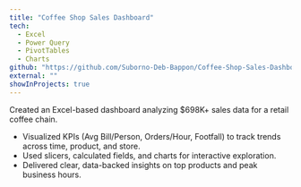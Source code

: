 ```yaml
---
title: "Coffee Shop Sales Dashboard"
tech:
  - Excel
  - Power Query
  - PivotTables
  - Charts
github: "https://github.com/Suborno-Deb-Bappon/Coffee-Shop-Sales-Dashboard"
external: ""
showInProjects: true
---
```


Created an Excel-based dashboard analyzing $698K+ sales data for a retail coffee chain.

- Visualized KPIs (Avg Bill/Person, Orders/Hour, Footfall) to track trends across time, product, and store.
- Used slicers, calculated fields, and charts for interactive exploration.
- Delivered clear, data-backed insights on top products and peak business hours.
